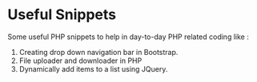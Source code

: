 # Useful Snippets

Some useful PHP snippets to help in day-to-day PHP related coding like :

1. Creating drop down navigation bar in Bootstrap.
2.  File uploader and downloader in PHP
3.  Dynamically add items to a list using JQuery.


